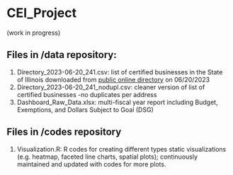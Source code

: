 # CEI_Project
(work in progress)

## Files in /data repository:
1. Directory_2023-06-20_241.csv: list of certified businesses in the State of Illinois downloaded from <a href = "https://ceibep.diversitysoftware.com/">public online directory</a> on 06/20/2023
2. Directory_2023-06-20_241_nodupl.csv: cleaner version of list of certified businesses -no duplicates per address
3. Dashboard_Raw_Data.xlsx: multi-fiscal year report including Budget, Exemptions, and Dollars Subject to Goal (DSG)

## Files in /codes repository
1. Visualization.R: R codes for creating different types static visualizations (e.g. heatmap, faceted line charts, spatial plots); continuously maintained and updated with codes for more plots.



